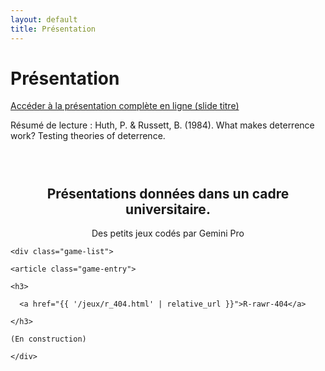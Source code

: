 ```yaml
---
layout: default
title: Présentation
---
```


# Présentation

[Accéder à la présentation complète en ligne (slide titre)](https://www.masdupuis.com/assets/presentations/huth_detterence_web.html#/title-slide)

Résumé de lecture : Huth, P. & Russett, B. (1984). What makes deterrence work? Testing theories of deterrence.

<div class="page-content">
  <!-- Conteneur pour centrer le contenu avec une largeur maximale -->
  <div style="max-width: 700px; margin: 0 auto; padding: 2em 0;">
    <h2 style="text-align: center;">Présentations données dans un cadre universitaire.</h2>
    <p style="text-align: center;">Des petits jeux codés par Gemini Pro</p>
    
    <div class="game-list">
    
    <article class="game-entry">
    
    <h3>
    
      <a href="{{ '/jeux/r_404.html' | relative_url }}">R-rawr-404</a>
    
    </h3>
    
    (En construction)
    
  </article>
      
    </div>
  </div>
</div>
